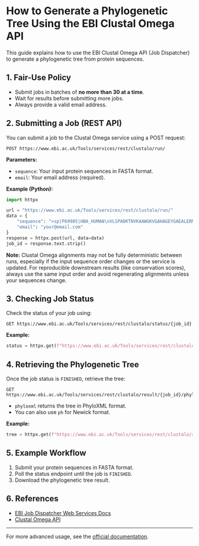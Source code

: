 # How to Generate a Phylogenetic Tree Using the EBI Clustal Omega API

This guide explains how to use the EBI Clustal Omega API (Job Dispatcher) to generate a phylogenetic tree from protein sequences.

## 1. Fair-Use Policy
- Submit jobs in batches of **no more than 30 at a time**.
- Wait for results before submitting more jobs.
- Always provide a valid email address.

## 2. Submitting a Job (REST API)
You can submit a job to the Clustal Omega service using a POST request:

```
POST https://www.ebi.ac.uk/Tools/services/rest/clustalo/run/
```

**Parameters:**
- `sequence`: Your input protein sequences in FASTA format.
- `email`: Your email address (required).

**Example (Python):**
```python
import httpx

url = "https://www.ebi.ac.uk/Tools/services/rest/clustalo/run/"
data = {
    "sequence": ">sp|P69905|HBA_HUMAN\nVLSPADKTNVKAAWGKVGAHAGEYGAEALERMFLSFPTTKTYFPHFDLSHGSAQVKGHGKKVADALTNAVAHVDDMPNALSALSDLHAHKLRVDPVNFKLLSHCLLVTLAAHLPAEFTPAVHASLDKFLASVSTVLTSKYR\n",
    "email": "your@email.com"
}
response = httpx.post(url, data=data)
job_id = response.text.strip()
```

**Note:**
Clustal Omega alignments may not be fully deterministic between runs, especially if the input sequence order changes or the service is updated. For reproducible downstream results (like conservation scores), always use the same input order and avoid regenerating alignments unless your sequences change.

## 3. Checking Job Status
Check the status of your job using:
```
GET https://www.ebi.ac.uk/Tools/services/rest/clustalo/status/{job_id}
```

**Example:**
```python
status = httpx.get(f"https://www.ebi.ac.uk/Tools/services/rest/clustalo/status/{job_id}").text.strip()
```

## 4. Retrieving the Phylogenetic Tree
Once the job status is `FINISHED`, retrieve the tree:
```
GET https://www.ebi.ac.uk/Tools/services/rest/clustalo/result/{job_id}/phyloxml
```
- `phyloxml` returns the tree in PhyloXML format.
- You can also use `ph` for Newick format.

**Example:**
```python
tree = httpx.get(f"https://www.ebi.ac.uk/Tools/services/rest/clustalo/result/{job_id}/phyloxml").text
```

## 5. Example Workflow
1. Submit your protein sequences in FASTA format.
2. Poll the status endpoint until the job is `FINISHED`.
3. Download the phylogenetic tree result.

## 6. References
- [EBI Job Dispatcher Web Services Docs](https://www.ebi.ac.uk/jdispatcher/docs//webservices/)
- [Clustal Omega API](https://www.ebi.ac.uk/Tools/services/rest/clustalo)

---
For more advanced usage, see the [official documentation](https://www.ebi.ac.uk/jdispatcher/docs//webservices/).
